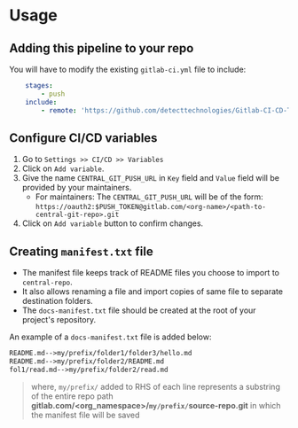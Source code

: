 # Usage

## Adding this pipeline to your repo

You will have to modify the existing `gitlab-ci.yml` file to include:

```yaml
    stages:
        - push
    include:
        - remote: 'https://github.com/detecttechnologies/Gitlab-CI-CD-Templates/raw/main/knowledge-portal/source/.gitlab-ci.yml'

```
## Configure CI/CD variables

1. Go to `Settings >> CI/CD >> Variables`
2. Click on `Add variable`. 
3. Give the name `CENTRAL_GIT_PUSH_URL` in `Key` field and `Value` field will be provided by your maintainers.
    * For maintainers: The `CENTRAL_GIT_PUSH_URL` will be of the form: `https://oauth2:$PUSH_TOKEN@gitlab.com/<org-name>/<path-to-central-git-repo>.git`
4. Click on `Add variable` button to confirm changes. 

## Creating `manifest.txt` file

- The manifest file keeps track of README files you choose to import to `central-repo`.
- It also allows renaming a file and import copies of same file to separate destination folders.   
- The `docs-manifest.txt` file should be created at the root of your project's repository.

An example of a `docs-manifest.txt` file is added below:

```txt
README.md-->my/prefix/folder1/folder3/hello.md
README.md-->my/prefix/folder2/README.md
fol1/read.md-->my/prefix/folder2/read.md
```
>where, `my/prefix/` added to RHS of each line represents a substring of the entire repo path **gitlab.com/<org_namespace>/`my/prefix/`source-repo.git** in which the manifest file will be saved


